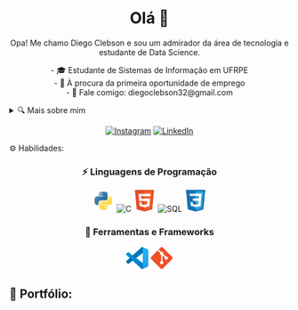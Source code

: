 <!-- Título Principal -->
<div align="center">
  <h1>Olá 🤠</h1>
</div>

<!-- Apresentação -->
<p align="center">
  Opa! Me chamo Diego Clebson e sou um admirador da área de tecnologia e estudante de Data Science.
</p>

<p align="center">
  - 🎓 Estudante de Sistemas de Informação em UFRPE <br>
  - 💼 À procura da primeira oportunidade de emprego <br>
  - 💬 Fale comigo: diegoclebson32@gmail.com <br>
</p>

<!-- Dropdown: Mais sobre mim -->
<details>
  <summary>🔍 Mais sobre mim</summary>
  <p align="left">
    Tenho 20 anos e sou residente de Recife, Pernambuco. Possuo inglês avançado e busco minha evolução pessoal como desenvolvedor focado em cibersegurança de redes e informação. Experiência com SQL, Python, C, Data visualization e Data Science, aprimorando habilidades para implementar soluções de segurança com o uso de Machine Learning e IA para garantir a integridade da informação.
  </p>

  <p align="left">
    Sou apaixonado por mangás e jogos, pois acredito que essas atividades enriquecem minha criatividade e ampliam minha perspectiva.
  </p>
</details>

<!-- Links Sociais -->
<p align="center">
  <a href="https://www.instagram.com/dego.ndl/"><img alt="Instagram" src="https://img.shields.io/badge/Instagram-E4405F?style=for-the-badge&logo=instagram&logoColor=white"/></a>
  <a href=><img alt="LinkedIn" src="https://img.shields.io/badge/LinkedIn-0077B5?style=for-the-badge&logo=linkedin&logoColor=white"/></a>
</p>

<!-- Habilidades -->
⚙️ Habilidades:
<div align="center">
  <h3>⚡ Linguagens de Programação</h3>
  <img alt="Python" src="https://raw.githubusercontent.com/devicons/devicon/master/icons/python/python-original.svg" width="40" height="40"/>
  <img alt="C" src="https://cdn.jsdelivr.net/gh/devicons/devicon/icons/c/c-original.svg" width="40" height="40"/>
  <img alt="HTML5" src="https://raw.githubusercontent.com/devicons/devicon/master/icons/html5/html5-original.svg" width="40" height="40"/>
  <img alt="SQL" src="https://img.icons8.com/ios-filled/50/000000/sql.png" width="40" height="40"/>
  <img alt="CSS3" src="https://raw.githubusercontent.com/devicons/devicon/master/icons/css3/css3-original.svg" width="40" height="40"/>
</div>

<div align="center">
  <h3>🔧 Ferramentas e Frameworks</h3>
  <img alt="VScode" src="https://raw.githubusercontent.com/devicons/devicon/master/icons/vscode/vscode-original.svg" width="40" height="40"/>
  <img alt="Git" src="https://raw.githubusercontent.com/devicons/devicon/master/icons/git/git-original.svg" width="40" height="40"/>
</div>

<!-- Portfólio de Projetos -->
## 🎨 Portfólio:


